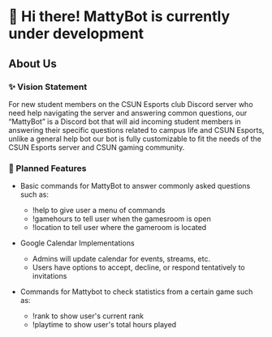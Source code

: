 # :wave: Hi there! MattyBot is currently under development
  
  
   
   
## About Us

### :sparkles: Vision Statement
For new student members on the CSUN Esports club Discord server who need help navigating the server and answering common questions, our “MattyBot” is a Discord bot that will aid incoming student members in answering their specific questions related to campus life and CSUN Esports, unlike a general help bot our bot is fully customizable to fit the needs of the CSUN Esports server and CSUN gaming community.


### :crystal_ball: Planned Features
- Basic commands for MattyBot to answer commonly asked questions such as:
  - !help to give user a menu of commands
  - !gamehours to tell user when the gamesroom is open
  - !location to tell user where the gameroom is located
  
- Google Calendar Implementations
  - Admins will update calendar for events, streams, etc.
  - Users have options to accept, decline, or respond tentatively to invitations
  
- Commands for Mattybot to check statistics from a certain game such as:
  - !rank to show user's current rank
  - !playtime to show user's total hours played
